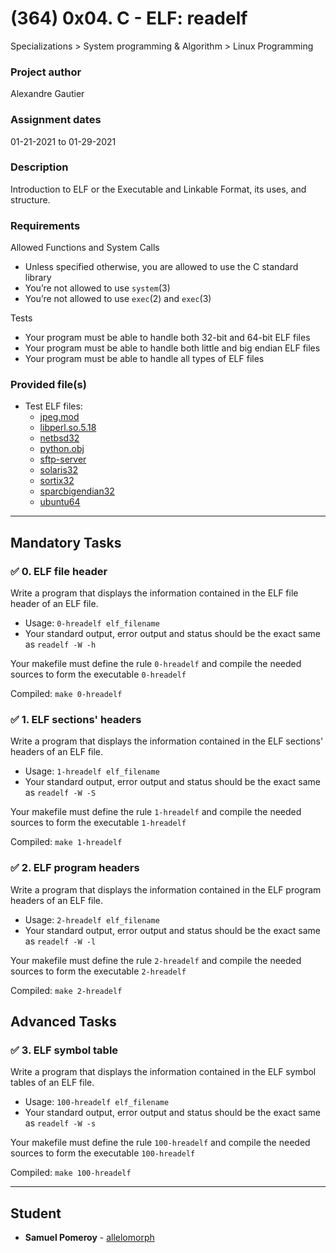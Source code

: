 # (364) 0x04. C - ELF: readelf
Specializations > System programming & Algorithm > Linux Programming

### Project author
Alexandre Gautier

### Assignment dates
01-21-2021 to 01-29-2021

### Description
Introduction to ELF or the Executable and Linkable Format, its uses, and structure.

### Requirements
Allowed Functions and System Calls
* Unless specified otherwise, you are allowed to use the C standard library
* You’re not allowed to use `system`(3)
* You’re not allowed to use `exec`(2) and `exec`(3)

Tests
* Your program must be able to handle both 32-bit and 64-bit ELF files
* Your program must be able to handle both little and big endian ELF files
* Your program must be able to handle all types of ELF files

### Provided file(s)
* Test ELF files:
  * [jpeg.mod](./ELF_examples/jpeg.mod)
  * [libperl.so.5.18](./ELF_examples/libperl.so.5.18)
  * [netbsd32](./ELF_examples/netbsd32)
  * [python.obj](./ELF_examples/python.obj)
  * [sftp-server](./ELF_examples/sftp-server)
  * [solaris32](./ELF_examples/solaris32)
  * [sortix32](./ELF_examples/sortix32)
  * [sparcbigendian32](./ELF_examples/sparcbigendian32)
  * [ubuntu64](./ELF_examples/ubuntu64)

---

## Mandatory Tasks

### :white_check_mark: 0. ELF file header
Write a program that displays the information contained in the ELF file header of an ELF file.

* Usage: `0-hreadelf elf_filename`
* Your standard output, error output and status should be the exact same as `readelf -W -h`

Your makefile must define the rule `0-hreadelf` and compile the needed sources to form the executable `0-hreadelf`

Compiled: `make 0-hreadelf`

### :white_check_mark: 1. ELF sections' headers
Write a program that displays the information contained in the ELF sections' headers of an ELF file.

* Usage: `1-hreadelf elf_filename`
* Your standard output, error output and status should be the exact same as `readelf -W -S`

Your makefile must define the rule `1-hreadelf` and compile the needed sources to form the executable `1-hreadelf`

Compiled: `make 1-hreadelf`

### :white_check_mark: 2. ELF program headers
Write a program that displays the information contained in the ELF program headers of an ELF file.

* Usage: `2-hreadelf elf_filename`
* Your standard output, error output and status should be the exact same as `readelf -W -l`

Your makefile must define the rule `2-hreadelf` and compile the needed sources to form the executable `2-hreadelf`

Compiled: `make 2-hreadelf`

## Advanced Tasks

### :white_check_mark: 3. ELF symbol table
Write a program that displays the information contained in the ELF symbol tables of an ELF file.

* Usage: `100-hreadelf elf_filename`
* Your standard output, error output and status should be the exact same as `readelf -W -s`

Your makefile must define the rule `100-hreadelf` and compile the needed sources to form the executable `100-hreadelf`

Compiled: `make 100-hreadelf`

---

## Student
* **Samuel Pomeroy** - [allelomorph](github.com/allelomorph)

